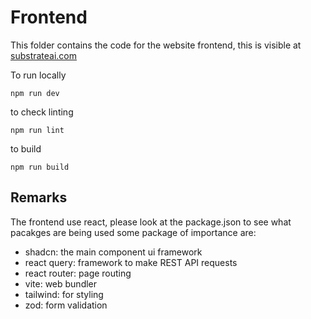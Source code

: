 # Frontend

This folder contains the code for the website frontend, this is visible at [substrateai.com](http://substrateai.com) 

To run locally
```
npm run dev
```

to check linting
```
npm run lint
```

to build 
```
npm run build
```

## Remarks
The frontend use react, please look at the package.json to see what pacakges are being used
some package of importance are:
- shadcn: the main component ui framework
- react query: framework to make REST API requests  
- react router: page routing
- vite: web bundler
- tailwind: for styling
- zod: form validation